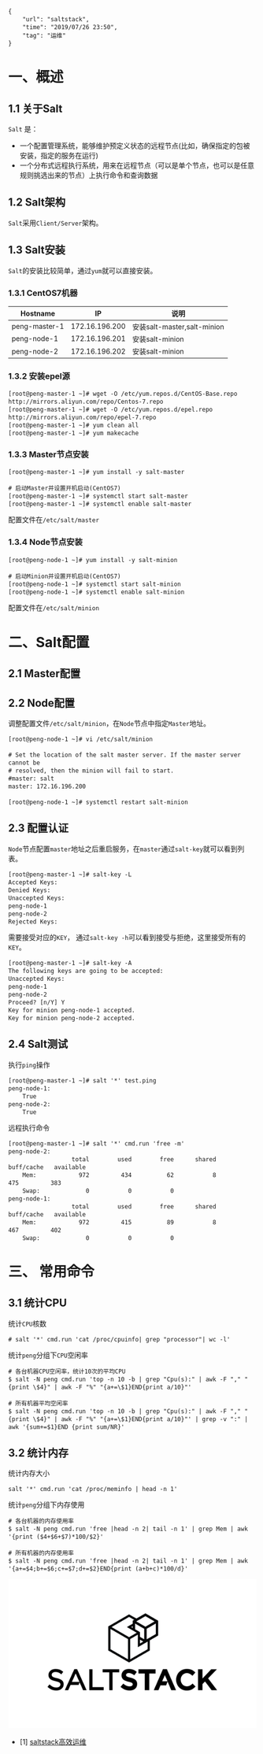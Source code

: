 ```
{
    "url": "saltstack",
    "time": "2019/07/26 23:50",
    "tag": "运维"
}
```

# 一、概述

## 1.1 关于Salt

`Salt` 是：

- 一个配置管理系统，能够维护预定义状态的远程节点(比如，确保指定的包被安装，指定的服务在运行)
- 一个分布式远程执行系统，用来在远程节点（可以是单个节点，也可以是任意规则挑选出来的节点）上执行命令和查询数据

## 1.2 Salt架构

`Salt`采用`Client/Server`架构。

## 1.3 Salt安装

`Salt`的安装比较简单，通过`yum`就可以直接安装。

### 1.3.1 CentOS7机器

| Hostname      | IP             | 说明                        |
| ------------- | -------------- | --------------------------- |
| peng-master-1 | 172.16.196.200 | 安装salt-master,salt-minion |
| peng-node-1   | 172.16.196.201 | 安装salt-minion             |
| peng-node-2   | 172.16.196.202 | 安装salt-minion             |

### 1.3.2 安装epel源

```
[root@peng-master-1 ~]# wget -O /etc/yum.repos.d/CentOS-Base.repo http://mirrors.aliyun.com/repo/Centos-7.repo
[root@peng-master-1 ~]# wget -O /etc/yum.repos.d/epel.repo http://mirrors.aliyun.com/repo/epel-7.repo
[root@peng-master-1 ~]# yum clean all
[root@peng-master-1 ~]# yum makecache
```

### 1.3.3 Master节点安装

```
[root@peng-master-1 ~]# yum install -y salt-master

# 启动Master并设置开机启动(CentOS7)
[root@peng-master-1 ~]# systemctl start salt-master
[root@peng-master-1 ~]# systemctl enable salt-master
```

配置文件在`/etc/salt/master`

### 1.3.4 Node节点安装

```
[root@peng-node-1 ~]# yum install -y salt-minion

# 启动Minion并设置开机启动(CentOS7)
[root@peng-node-1 ~]# systemctl start salt-minion
[root@peng-node-1 ~]# systemctl enable salt-minion
```

配置文件在`/etc/salt/minion`

# 二、Salt配置

## 2.1 Master配置



## 2.2 Node配置

调整配置文件`/etc/salt/minion`，在`Node`节点中指定`Master`地址。

```
[root@peng-node-1 ~]# vi /etc/salt/minion

# Set the location of the salt master server. If the master server cannot be
# resolved, then the minion will fail to start.
#master: salt
master: 172.16.196.200

[root@peng-node-1 ~]# systemctl restart salt-minion
```



## 2.3 配置认证

`Node`节点配置`master`地址之后重启服务，在`master`通过`salt-key`就可以看到列表。

```
[root@peng-master-1 ~]# salt-key -L
Accepted Keys:
Denied Keys:
Unaccepted Keys:
peng-node-1
peng-node-2
Rejected Keys:
```

需要接受对应的`KEY`， 通过`salt-key -h`可以看到接受与拒绝，这里接受所有的`KEY`。

```
[root@peng-master-1 ~]# salt-key -A
The following keys are going to be accepted:
Unaccepted Keys:
peng-node-1
peng-node-2
Proceed? [n/Y] Y
Key for minion peng-node-1 accepted.
Key for minion peng-node-2 accepted.
```

## 2.4 Salt测试

执行`ping`操作

```
[root@peng-master-1 ~]# salt '*' test.ping
peng-node-1:
    True
peng-node-2:
    True
```

远程执行命令

```
[root@peng-master-1 ~]# salt '*' cmd.run 'free -m'
peng-node-2:
                  total        used        free      shared  buff/cache   available
    Mem:            972         434          62           8         475         383
    Swap:             0           0           0
peng-node-1:
                  total        used        free      shared  buff/cache   available
    Mem:            972         415          89           8         467         402
    Swap:             0           0           0
```

# 三、 常用命令

## 3.1 统计CPU

统计`CPU`核数

```
# salt '*' cmd.run 'cat /proc/cpuinfo| grep "processor"| wc -l'
```

统计`peng`分组下`CPU`空闲率

```
# 各台机器CPU空闲率，统计10次的平均CPU
$ salt -N peng cmd.run 'top -n 10 -b | grep "Cpu(s):" | awk -F "," "{print \$4}" | awk -F "%" "{a+=\$1}END{print a/10}"'

# 所有机器平均空闲率
$ salt -N peng cmd.run 'top -n 10 -b | grep "Cpu(s):" | awk -F "," "{print \$4}" | awk -F "%" "{a+=\$1}END{print a/10}"' | grep -v ":" | awk '{sum+=$1}END {print sum/NR}'
```

## 3.2 统计内存

统计内存大小

```
salt '*' cmd.run 'cat /proc/meminfo | head -n 1'
```

统计`peng`分组下内存使用

```
# 各台机器的内存使用率
$ salt -N peng cmd.run 'free |head -n 2| tail -n 1' | grep Mem | awk '{print ($4+$6+$7)*100/$2}'

# 所有机器的内存使用率
$ salt -N peng cmd.run 'free |head -n 2| tail -n 1' | grep Mem | awk '{a+=$4;b+=$6;c+=$7;d+=$2}END{print (a+b+c)*100/d}'
```



![](../../static/uploads/saltstack.png)

- [1] [saltstack高效运维](https://www.cnblogs.com/xintiao-/p/10380656.html)

